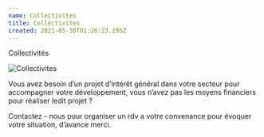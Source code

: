 ```yaml
---
name: Collectivites
title: Collectivites
created: 2021-05-30T01:26:23.195Z
---
```

Collectivités

![Collectivites](media/img/collectivites.jpg "Collectivites")

Vous avez besoin d’un projet d’intérêt général dans votre secteur pour accompagner votre développement, vous n’avez pas les moyens financiers pour réaliser ledit projet ?

Contactez - nous pour organiser un rdv a votre convenance pour évoquer votre situation, d’avance merci.